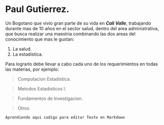 
# Paul Gutierrez.
Un Bogotano que vivío gran parte de su vida en ***Cali Valle***, trabajando durante mas de 10 años en el sector salud, dentro del area administrativa, que busca realizar una maestria combinando las dos areas del conocimiento que mas le gustan:

1. La salud.
2. La estadistica.

Para lograrlo debe llevar a cabo cada uno de los requerimientos en todas las materias, por ejemplo:

> Computacion Estadistica.

> Metodos Estadisticos I.

> Fundamentos de Investigacion.

> Otros

`
Aprendiendo aqui codigo para editar Texto en Markdown
`
